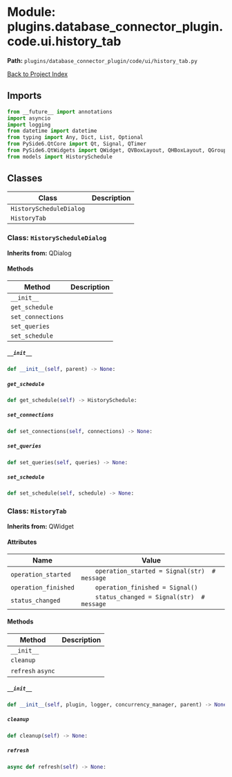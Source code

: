 # Module: plugins.database_connector_plugin.code.ui.history_tab

**Path:** `plugins/database_connector_plugin/code/ui/history_tab.py`

[Back to Project Index](../../../../../index.md)

## Imports
```python
from __future__ import annotations
import asyncio
import logging
from datetime import datetime
from typing import Any, Dict, List, Optional
from PySide6.QtCore import Qt, Signal, QTimer
from PySide6.QtWidgets import QWidget, QVBoxLayout, QHBoxLayout, QGroupBox, QPushButton, QTableWidget, QTableWidgetItem, QHeaderView, QLabel, QComboBox, QLineEdit, QTextEdit, QSplitter, QTreeWidget, QTreeWidgetItem, QMessageBox, QDialog, QFormLayout, QDialogButtonBox, QFrame, QMenu, QSpinBox, QTabWidget, QProgressBar, QCheckBox, QCalendarWidget, QDateEdit
from models import HistorySchedule
```

## Classes

| Class | Description |
| --- | --- |
| `HistoryScheduleDialog` |  |
| `HistoryTab` |  |

### Class: `HistoryScheduleDialog`
**Inherits from:** QDialog

#### Methods

| Method | Description |
| --- | --- |
| `__init__` |  |
| `get_schedule` |  |
| `set_connections` |  |
| `set_queries` |  |
| `set_schedule` |  |

##### `__init__`
```python
def __init__(self, parent) -> None:
```

##### `get_schedule`
```python
def get_schedule(self) -> HistorySchedule:
```

##### `set_connections`
```python
def set_connections(self, connections) -> None:
```

##### `set_queries`
```python
def set_queries(self, queries) -> None:
```

##### `set_schedule`
```python
def set_schedule(self, schedule) -> None:
```

### Class: `HistoryTab`
**Inherits from:** QWidget

#### Attributes

| Name | Value |
| --- | --- |
| `operation_started` | `    operation_started = Signal(str)  # message` |
| `operation_finished` | `    operation_finished = Signal()` |
| `status_changed` | `    status_changed = Signal(str)  # message` |

#### Methods

| Method | Description |
| --- | --- |
| `__init__` |  |
| `cleanup` |  |
| `refresh` `async` |  |

##### `__init__`
```python
def __init__(self, plugin, logger, concurrency_manager, parent) -> None:
```

##### `cleanup`
```python
def cleanup(self) -> None:
```

##### `refresh`
```python
async def refresh(self) -> None:
```
